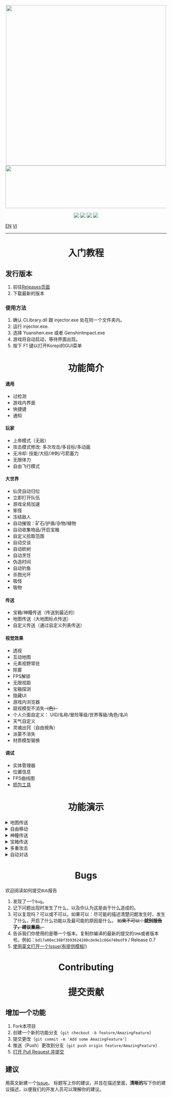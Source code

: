 <p align="center">
  <a href="#"><img width="500" height="500" src="https://media.discordapp.net/attachments/1033549666769449002/1107009612210765955/matches.png"></a>
  <a href="#"><img width="690" height="133" src="https://share.creavite.co/FBkHy3zbN4CgWCr0.gif"></a>
</p>

<p align="center">
	<a href="https://github.com/Korepi/Korepi/releases/latest"><img src="https://img.shields.io/github/v/release/Korepi/Korepi?style=for-the-badge"></a>
	<a href="https://github.com/Korepi/Korepi/releases"><img src="https://img.shields.io/github/downloads/Korepi/Korepi/total.svg?style=for-the-badge"></a>
	<a href="https://github.com/Korepi/Korepi/graphs/contributors"><img src="https://img.shields.io/github/contributors/Korepi/Korepi?style=for-the-badge&color=red"></a>
	<a href="https://discord.gg/8UZbDtEvrW"><img src="https://img.shields.io/discord/440536354544156683?label=Discord&logo=discord&style=for-the-badge&color=blueviolet"></a>
</p>

[EN](README.md) [VI](README_vn-vn.md)

---

<h1 align="center">入门教程</h1>

## 发行版本
1. 前往[Releases页面](https://github.com/Korepi/Korepi/releases)
2. 下载最新的版本

### 使用方法
1. 确认 CLibrary.dll 跟 injector.exe 处在同一个文件夹内。
2. 运行 injector.exe.
3. 选择 Yuanshen.exe 或者 GenshinImpact.exe
4. 游戏将自动启动，等待界面出现。
5. 按下 F1 键以打开Korepi的GUI菜单


<h1 align="center">功能简介</h1>

#### 通用
- 过检测
- 游戏内界面
- 快捷键
- 通知

#### 玩家
- 上帝模式（无敌）
- 攻击模式修改: 多次攻击/多目标/多动画
- 无冷却: 技能/大招/冲刺/弓箭蓄力
- 无限体力
- 自由飞行模式

#### 大世界
- 仙灵自动归位
- 立即打开队伍
- 游戏全局加速
- 笨怪
- 冻结敌人
- 自动摧毁：矿石/护盾/杂物/植物
- 自动收集物品/开启宝箱
- 自定义拾取范围
- 自动交谈
- 自动砍树
- 自动烹饪
- 伪造时间
- 自动钓鱼
- 杀戮光环
- 吸怪
- 吸物

#### 传送
- 宝箱/神瞳传送（传送到最近的）
- 地图传送（大地图标点传送）
- 自定义传送（通过自定义列表传送）

#### 视觉效果
- 透视
- 互动地图
- 元素视野常驻
- 除雾
- FPS解锁
- 无限视距
- 宝箱探测
- 隐藏UI
- 游戏内浏览器
- 窥视模型不消失~~（色）~~
- 个人介面自定义： UID/名称/冒险等级/世界等級/角色/名片
- 天气自定义
- 灵魂出窍（自由視角）
- 派蒙不消失
- 材质模型替换

#### 调试
- 实体管理器
- 位置信息
- FPS曲线图
- [抓包工具](https://github.com/Akebi-Group/Akebi-PacketSniffer)

<h1 align="center">功能演示</h1>

<details>
  <summary>地图传送</summary>
  <img src="https://github.com/CallowBlack/gif-demos/blob/main/genshin-cheat/map-teleport-demo.gif"/>
</details>
<details>
  <summary>自由移动</summary>
  <img src="https://github.com/CallowBlack/gif-demos/blob/main/genshin-cheat/noclip-demo.gif"/>
</details>
<details>
  <summary>神瞳传送</summary>
  <img src="https://github.com/CallowBlack/gif-demos/blob/main/genshin-cheat/oculi-teleport-demo.gif"/>
</details>
<details>
  <summary>宝箱传送</summary>
  <img src="https://github.com/CallowBlack/gif-demos/blob/main/genshin-cheat/chest-teleport-demo.gif"/>
</details>
<details>
  <summary>多重攻击</summary>
  <img src="https://github.com/CallowBlack/gif-demos/blob/main/genshin-cheat/rapid-fire-demo.gif"/>
</details>
<details>
  <summary>自动对话</summary>
  <img src="https://github.com/CallowBlack/gif-demos/blob/main/genshin-cheat/auto-talk-demo.gif"/>
</details>

<h1 align="center">Bugs</h1>

欢迎阅读如何提交`BUG`报告

1. 发现了一个`bug`。
2. 记下问题出现时发生了什么，以及你认为这是由于什么造成的。
3. 可以复现吗？可以或不可以。如果可以：尽可能的描述清楚问题发生时，发生了什么，开启了什么功能以及最可能的原因是什么。 ~~如果不可以：**就别报告了，建议重启**。~~
4. 告诉我们你使用的是哪一个版本。复制你编译的最新的提交的`SHA`或者版本号。例如：`bd17a00ec388f3b93624280cde9e1c66e740edf9` / Release 0.7
5. [使用英文打开一个Issue(有提供模板!)](https://github.com/Korepi/Korepi/issues)

<h1 align="center">Contributing</h1>


<h1 align="center">提交贡献</h1>

## 增加一个功能
1. Fork本项目
1. 创建一个新的功能分支（`git checkout -b feature/AmazingFeature`）
1. 提交更改（`git commit -m 'Add some AmazingFeature'`）
1. 推送（Push）更改到分支（`git push origin feature/AmazingFeature`）
2. [打开 Pull Request 并提交](https://github.com/Korepi/Korepi/pulls)

## 建议

用英文新建一个[Issue](https://github.com/Korepi/Korepi/issues)。
标题写上你的建议，并且在描述里面，**清晰的**写下你的建议描述，以便我们的开发人员可以理解你的建议。
